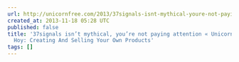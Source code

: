 ```yaml
---
url: http://unicornfree.com/2013/37signals-isnt-mythical-youre-not-paying-attention
created_at: 2013-11-18 05:28 UTC
published: false
title: '37signals isn’t mythical, you’re not paying attention « Unicornfree with Amy
  Hoy: Creating And Selling Your Own Products'
tags: []
---
```



